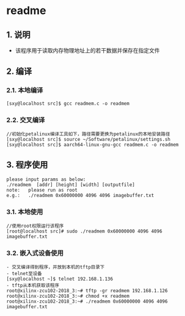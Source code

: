 # readme

## 1. 说明
- 该程序用于读取内存物理地址上的若干数据并保存在指定文件

## 2. 编译

### 2.1. 本地编译

```
[sxy@localhost src]$ gcc readmem.c -o readmem
```

### 2.2. 交叉编译

```
//初始化petalinux编译工具如下，路径需要更换为petalinux的本地安装路径
[sxy@localhost src]$ source ~/Software/petalinux/settings.sh
[sxy@localhost src]$ aarch64-linux-gnu-gcc readmem.c -o readmem

```

## 3. 程序使用

```
please input params as below:
./readmem  [addr] [height] [width] [outputfile]
note:   please run as root
e.g.:   ./readmem 0x60000000 4096 4096 imagebuffer.txt

```

### 3.1. 本地使用

```
//使用root权限运行该程序
[root@localhost src]# sudo ./readmem 0x60000000 4096 4096 imagebuffer.txt
```

### 3.2. 嵌入式设备使用

```
- 交叉编译得到程序，并放到本机的tftp目录下
- telnet至设备
[sxy@localhost ~]$ telnet 192.168.1.136
- tftp从本机获取该程序
root@xilinx-zcu102-2018_3:~# tftp -gr readmem 192.168.1.126
root@xilinx-zcu102-2018_3:~# chmod +x readmem
root@xilinx-zcu102-2018_3:~# ./readmem 0x60000000 4096 4096 imagebuffer.txt

```
